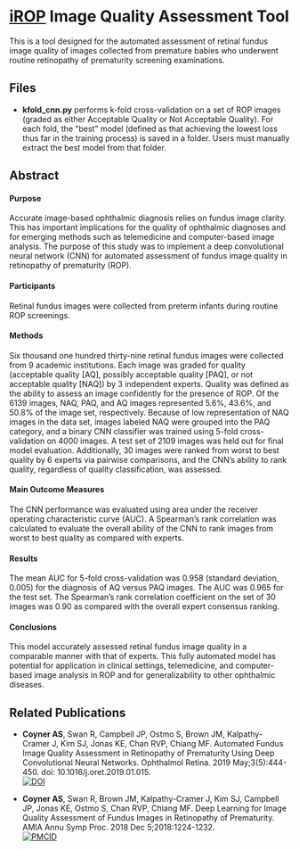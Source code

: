 # [iROP](http://i-rop.github.io/) Image Quality Assessment Tool

This is a tool designed for the automated assessment of retinal fundus image quality of images collected from premature babies who underwent routine retinopathy of prematurity screening examinations.

## Files
* **kfold_cnn.py** performs k-fold cross-validation on a set of ROP images (graded as either Acceptable Quality or Not Acceptable Quality). For each fold, the "best" model (defined as that achieving the lowest loss thus far in the training process) is saved in a folder. Users must manually extract the best model from that folder.

## Abstract

#### Purpose
Accurate image-based ophthalmic diagnosis relies on fundus image clarity. This has important implications for the quality of ophthalmic diagnoses and for emerging methods such as telemedicine and computer-based image analysis. The purpose of this study was to implement a deep convolutional neural network (CNN) for automated assessment of fundus image quality in retinopathy of prematurity (ROP).

#### Participants
Retinal fundus images were collected from preterm infants during routine ROP screenings.

#### Methods
Six thousand one hundred thirty-nine retinal fundus images were collected from 9 academic institutions. Each image was graded for quality (acceptable quality [AQ], possibly acceptable quality [PAQ], or not acceptable quality [NAQ]) by 3 independent experts. Quality was defined as the ability to assess an image confidently for the presence of ROP. Of the 6139 images, NAQ, PAQ, and AQ images represented 5.6%, 43.6%, and 50.8% of the image set, respectively. Because of low representation of NAQ images in the data set, images labeled NAQ were grouped into the PAQ category, and a binary CNN classifier was trained using 5-fold cross-validation on 4000 images. A test set of 2109 images was held out for final model evaluation. Additionally, 30 images were ranked from worst to best quality by 6 experts via pairwise comparisons, and the CNN’s ability to rank quality, regardless of quality classification, was assessed.

#### Main Outcome Measures
The CNN performance was evaluated using area under the receiver operating characteristic curve (AUC). A Spearman’s rank correlation was calculated to evaluate the overall ability of the CNN to rank images from worst to best quality as compared with experts.

#### Results
The mean AUC for 5-fold cross-validation was 0.958 (standard deviation, 0.005) for the diagnosis of AQ versus PAQ images. The AUC was 0.965 for the test set. The Spearman’s rank correlation coefficient on the set of 30 images was 0.90 as compared with the overall expert consensus ranking.

#### Conclusions
This model accurately assessed retinal fundus image quality in a comparable manner with that of experts. This fully automated model has potential for application in clinical settings, telemedicine, and computer-based image analysis in ROP and for generalizability to other ophthalmic diseases.


## Related Publications

* **Coyner AS**, Swan R, Campbell JP, Ostmo S, Brown JM, Kalpathy-Cramer J, Kim SJ, Jonas KE, Chan RVP, Chiang MF. Automated Fundus Image Quality Assessment in Retinopathy of Prematurity Using Deep Convolutional Neural Networks. Ophthalmol Retina. 2019 May;3(5):444-450. doi: 10.1016/j.oret.2019.01.015.  
[![DOI](https://img.shields.io/badge/DOI-10.1016/j.oret.2019.01.015-blue.svg)](https://doi.org/10.1016/j.oret.2019.01.015)

* **Coyner AS**, Swan R, Brown JM, Kalpathy-Cramer J, Kim SJ, Campbell JP, Jonas KE, Ostmo S, Chan RVP, Chiang MF. Deep Learning for Image Quality Assessment of Fundus Images in Retinopathy of Prematurity. AMIA Annu Symp Proc. 2018 Dec 5;2018:1224-1232.  
[![PMCID](https://img.shields.io/badge/PMCID-PMC6371336-green.svg)](https://www.ncbi.nlm.nih.gov/pmc/articles/PMC6371336/)
